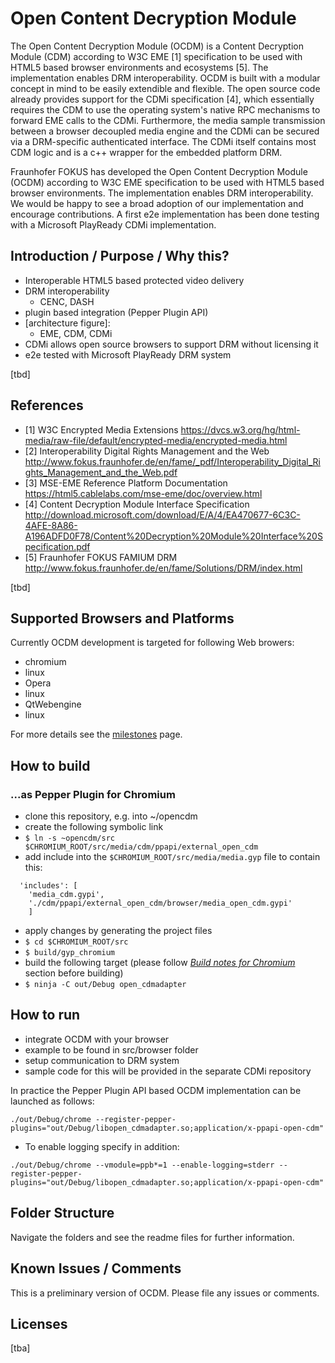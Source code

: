 # Open Content Decryption Module

The Open Content Decryption Module (OCDM) is a Content Decryption Module (CDM) according to W3C EME [1] specification to be used with HTML5 based browser environments and ecosystems [5]. The implementation enables DRM interoperability.
OCDM is built with a modular concept in mind to be easily extendible and flexible. The open source code already provides support for the CDMi specification [4], which essentially requires the CDM to use the operating system's native RPC mechanisms to forward EME calls to the CDMi.
Furthermore, the media sample transmission between a browser decoupled media engine and the CDMi can be secured via a DRM-specific authenticated interface. The CDMi itself contains most CDM logic and is a c++ wrapper for the embedded platform DRM.

Fraunhofer FOKUS has developed the Open Content Decryption Module (OCDM) according to W3C EME specification to be used with HTML5 based browser environments. The implementation enables DRM interoperability. We would be happy to see a broad adoption of our implementation and encourage contributions. A first e2e implementation has been done testing with a Microsoft PlayReady CDMi implementation.

## Introduction / Purpose / Why this?

* Interoperable HTML5 based protected video delivery
* DRM interoperability
  * CENC, DASH
* plugin based integration (Pepper Plugin API)
* [architecture figure]:
   * EME, CDM, CDMi
* CDMi allows open source browsers to support DRM without licensing it
* e2e tested with Microsoft PlayReady DRM system

[tbd]

## References

* [1] W3C Encrypted Media Extensions https://dvcs.w3.org/hg/html-media/raw-file/default/encrypted-media/encrypted-media.html
* [2] Interoperability Digital Rights Management and the Web http://www.fokus.fraunhofer.de/en/fame/_pdf/Interoperability_Digital_Rights_Management_and_the_Web.pdf
* [3] MSE-EME Reference Platform Documentation https://html5.cablelabs.com/mse-eme/doc/overview.html
* [4] Content Decryption Module Interface Specification http://download.microsoft.com/download/E/A/4/EA470677-6C3C-4AFE-8A86-A196ADFD0F78/Content%20Decryption%20Module%20Interface%20Specification.pdf
* [5] Fraunhofer FOKUS FAMIUM DRM http://www.fokus.fraunhofer.de/en/fame/Solutions/DRM/index.html


[tbd]

## Supported Browsers and Platforms

Currently OCDM development is targeted for following Web browers:

* chromium
 * linux
* Opera
 * linux
* QtWebengine
 * linux 

For more details see the [milestones](https://github.com/fraunhoferfokus/open-content-decryption-module/milestones) page.

## How to build

### ...as Pepper Plugin for Chromium
* clone this repository, e.g. into ~/opencdm
* create the following symbolic link
 * ```$ ln -s ~opencdm/src $CHROMIUM_ROOT/src/media/cdm/ppapi/external_open_cdm```
* add include into the ```$CHROMIUM_ROOT/src/media/media.gyp``` file to contain this:
```
  'includes': [
    'media_cdm.gypi',
    './cdm/ppapi/external_open_cdm/browser/media_open_cdm.gypi'
    ]
```
* apply changes by generating the project files
 * ```$ cd $CHROMIUM_ROOT/src```
 * ```$ build/gyp_chromium```
* build the following target (please follow *[Build notes for Chromium](docs/build_notes_chromium.md)* section before building)
 * ```$ ninja -C out/Debug open_cdmadapter```

## How to run
* integrate OCDM with your browser
 * example to be found in src/browser folder
* setup communication to DRM system
 * sample code for this will be provided in the separate CDMi repository

In practice the Pepper Plugin API based OCDM implementation can be launched as follows:

```
./out/Debug/chrome --register-pepper-plugins="out/Debug/libopen_cdmadapter.so;application/x-ppapi-open-cdm"
```

* To enable logging specify in addition:

```
./out/Debug/chrome --vmodule=ppb*=1 --enable-logging=stderr --register-pepper-plugins="out/Debug/libopen_cdmadapter.so;application/x-ppapi-open-cdm"
```

## Folder Structure

Navigate the folders and see the readme files for further information.

## Known Issues / Comments

This is a preliminary version of OCDM. Please file any issues or comments.

## Licenses

[tba]
